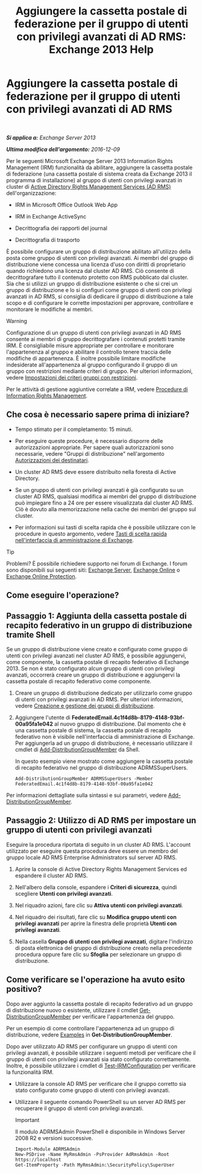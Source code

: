 ﻿---
title: 'Aggiungere la cassetta postale di federazione per il gruppo di utenti con privilegi avanzati di AD RMS: Exchange 2013 Help'
TOCTitle: Aggiungere la cassetta postale di federazione per il gruppo di utenti con privilegi avanzati di AD RMS
ms:assetid: 44618df9-54f0-4474-a450-dcba48a02901
ms:mtpsurl: https://technet.microsoft.com/it-it/library/Ee424431(v=EXCHG.150)
ms:contentKeyID: 50480528
ms.date: 05/22/2018
mtps_version: v=EXCHG.150
ms.translationtype: MT
---

# Aggiungere la cassetta postale di federazione per il gruppo di utenti con privilegi avanzati di AD RMS

 

_**Si applica a:** Exchange Server 2013_

_**Ultima modifica dell'argomento:** 2016-12-09_

Per le seguenti Microsoft Exchange Server 2013 Information Rights Management (IRM) funzionalità da abilitare, aggiungere la cassetta postale di federazione (una cassetta postale di sistema creata da Exchange 2013 il programma di installazione) al gruppo di utenti con privilegi avanzati in cluster di [Active Directory Rights Management Services (AD RMS)](https://technet.microsoft.com/en-us/library/hh831364.aspx) dell'organizzazione:

  - IRM in Microsoft Office Outlook Web App

  - IRM in Exchange ActiveSync

  - Decrittografia dei rapporti del journal

  - Decrittografia di trasporto

È possibile configurare un gruppo di distribuzione abilitato all'utilizzo della posta come gruppo di utenti con privilegi avanzati. Ai membri del gruppo di distribuzione viene concessa una licenza d'uso con diritti di proprietario quando richiedono una licenza dal cluster AD RMS. Ciò consente di decrittografare tutto il contenuto protetto con RMS pubblicato dal cluster. Sia che si utilizzi un gruppo di distribuzione esistente o che si crei un gruppo di distribuzione e lo si configuri come gruppo di utenti con privilegi avanzati in AD RMS, si consiglia di dedicare il gruppo di distribuzione a tale scopo e di configurare le corrette impostazioni per approvare, controllare e monitorare le modifiche ai membri.


> [!WARNING]
> Configurazione di un gruppo di utenti con privilegi avanzati in AD RMS consente ai membri di gruppo decrittografare i contenuti protetti tramite IRM. È consigliabile misure appropriate per controllare e monitorare l'appartenenza al gruppo e abilitare il controllo tenere traccia delle modifiche di appartenenza. È inoltre possibile limitare modifiche indesiderate all'appartenenza al gruppo configurando il gruppo di un gruppo con restrizioni mediante criteri di gruppo. Per ulteriori informazioni, vedere <A href="https://technet.microsoft.com/en-us/library/cc756802(v=ws.10).aspx">Impostazioni dei criteri gruppi con restrizioni</A>.



Per le attività di gestione aggiuntive correlate a IRM, vedere [Procedure di Information Rights Management](information-rights-management-procedures-exchange-2013-help.md).

## Che cosa è necessario sapere prima di iniziare?

  - Tempo stimato per il completamento: 15 minuti.

  - Per eseguire queste procedure, è necessario disporre delle autorizzazioni appropriate. Per sapere quali autorizzazioni sono necessarie, vedere "Gruppi di distribuzione" nell'argomento [Autorizzazioni dei destinatari](recipients-permissions-exchange-2013-help.md).

  - Un cluster AD RMS deve essere distribuito nella foresta di Active Directory.

  - Se un gruppo di utenti con privilegi avanzati è già configurato su un cluster AD RMS, qualsiasi modifica ai membri del gruppo di distribuzione può impiegare fino a 24 ore per essere visualizzata dal cluster AD RMS. Ciò è dovuto alla memorizzazione nella cache dei membri del gruppo sul cluster.

  - Per informazioni sui tasti di scelta rapida che è possibile utilizzare con le procedure in questo argomento, vedere [Tasti di scelta rapida nell'interfaccia di amministrazione di Exchange](keyboard-shortcuts-in-the-exchange-admin-center-exchange-online-protection-help.md).


> [!TIP]
> Problemi? È possibile richiedere supporto nei forum di Exchange. I forum sono disponibili sui seguenti siti: <A href="https://go.microsoft.com/fwlink/p/?linkid=60612">Exchange Server</A>, <A href="https://go.microsoft.com/fwlink/p/?linkid=267542">Exchange Online</A> o <A href="https://go.microsoft.com/fwlink/p/?linkid=285351">Exchange Online Protection</A>.



## Come eseguire l'operazione?

## Passaggio 1: Aggiunta della cassetta postale di recapito federativo in un gruppo di distribuzione tramite Shell

Se un gruppo di distribuzione viene creato e configurato come gruppo di utenti con privilegi avanzati nel cluster AD RMS, è possibile aggiungervi, come componente, la cassetta postale di recapito federativo di Exchange 2013. Se non è stato configurato alcun gruppo di utenti con privilegi avanzati, occorrerà creare un gruppo di distribuzione e aggiungervi la cassetta postale di recapito federativo come componente.

1.  Creare un gruppo di distribuzione dedicato per utilizzarlo come gruppo di utenti con privilegi avanzati in AD RMS. Per ulteriori informazioni, vedere [Creazione e gestione dei gruppi di distribuzione](create-and-manage-distribution-groups-exchange-2013-help.md).

2.  Aggiungere l'utente di **FederatedEmail.4c1f4d8b-8179-4148-93bf-00a95fa1e042** al nuovo gruppo di distribuzione. Dal momento che è una cassetta postale di sistema, la cassetta postale di recapito federativo non è visibile nell'interfaccia di amministrazione di Exchange. Per aggiungerla ad un gruppo di distribuzione, è necessario utilizzare il cmdlet di [Add-DistributionGroupMember](https://technet.microsoft.com/it-it/library/bb124340\(v=exchg.150\)) da Shell.
    
    In questo esempio viene mostrato come aggiungere la cassetta postale di recapito federativo nel gruppo di distribuzione ADRMSSuperUsers.
    
        Add-DistributionGroupMember ADRMSSuperUsers -Member FederatedEmail.4c1f4d8b-8179-4148-93bf-00a95fa1e042

Per informazioni dettagliate sulla sintassi e sui parametri, vedere [Add-DistributionGroupMember](https://technet.microsoft.com/it-it/library/bb124340\(v=exchg.150\)).

## Passaggio 2: Utilizzo di AD RMS per impostare un gruppo di utenti con privilegi avanzati

Eseguire la procedura riportata di seguito in un cluster AD RMS. L'account utilizzato per eseguire questa procedura deve essere un membro del gruppo locale AD RMS Enterprise Administrators sul server AD RMS.

1.  Aprire la console di Active Directory Rights Management Services ed espandere il cluster AD RMS.

2.  Nell'albero della console, espandere i **Criteri di sicurezza**, quindi scegliere **Utenti con privilegi avanzati**.

3.  Nel riquadro azioni, fare clic su **Attiva utenti con privilegi avanzati**.

4.  NeI riquadro dei risultati, fare clic su **Modifica gruppo utenti con privilegi avanzati** per aprire la finestra delle proprietà **Utenti con privilegi avanzati**.

5.  Nella casella **Gruppo di utenti con privilegi avanzati**, digitare l'indirizzo di posta elettronica del gruppo di distribuzione creato nella precedente procedura oppure fare clic su **Sfoglia** per selezionare un gruppo di distribuzione.

## Come verificare se l'operazione ha avuto esito positivo?

Dopo aver aggiunto la cassetta postale di recapito federativo ad un gruppo di distribuzione nuovo o esistente, utilizzare il cmdlet [Get-DistributionGroupMember](https://technet.microsoft.com/it-it/library/aa996367\(v=exchg.150\)) per verificare l'appartenenza del gruppo.

Per un esempio di come controllare l'appartenenza ad un gruppo di distribuzione, vedere [Examples](https://technet.microsoft.com/it-it/aa996367\(exchg.150\)#examples) in **Get-DistributionGroupMember**.

Dopo aver utilizzato AD RMS per configurare un gruppo di utenti con privilegi avanzati, è possibile utilizzare i seguenti metodi per verificare che il gruppo di utenti con privilegi avanzati sia stato configurato correttamente. Inoltre, è possibile utilizzare i cmdlet di [Test-IRMConfiguration](https://technet.microsoft.com/it-it/library/dd979798\(v=exchg.150\)) per verificare la funzionalità IRM.

  - Utilizzare la console AD RMS per verificare che il gruppo corretto sia stato configurato come gruppo di utenti con privilegi avanzati.

  - Utilizzare il seguente comando PowerShell su un server AD RMS per recuperare il gruppo di utenti con privilegi avanzati.
    

    > [!IMPORTANT]
    > Il modulo ADRMSAdmin PowerShell è disponibile in Windows Server 2008 R2 e versioni successive.

    
        Import-Module ADRMSAdmin
        New-PSDrive -Name MyRmsAdmin -PsProvider AdRmsAdmin -Root https://localhost 
        Get-ItemProperty -Path MyRmsAdmin:\SecurityPolicy\SuperUser

